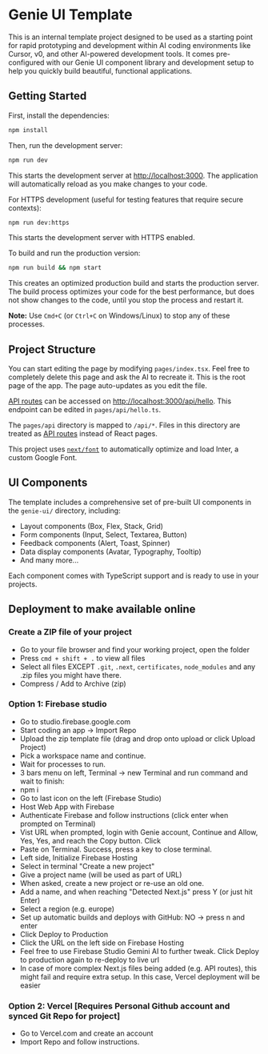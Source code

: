 # Genie UI Template

This is an internal template project designed to be used as a starting point for rapid prototyping and development within AI coding environments like Cursor, v0, and other AI-powered development tools. It comes pre-configured with our Genie UI component library and development setup to help you quickly build beautiful, functional applications.

## Getting Started

First, install the dependencies:

```bash
npm install
```

Then, run the development server:

```bash
npm run dev
```

This starts the development server at [http://localhost:3000](http://localhost:3000). The application will automatically reload as you make changes to your code.

For HTTPS development (useful for testing features that require secure contexts):

```bash
npm run dev:https
```

This starts the development server with HTTPS enabled.

To build and run the production version:

```bash
npm run build && npm start
```

This creates an optimized production build and starts the production server. The build process optimizes your code for the best performance, but does not show changes to the code, until you stop the process and restart it.

**Note:** Use `Cmd+C` (or `Ctrl+C` on Windows/Linux) to stop any of these processes.

## Project Structure

You can start editing the page by modifying `pages/index.tsx`. Feel free to completely delete this page and ask the AI to recreate it. This is the root page of the app.
The page auto-updates as you edit the file.

[API routes](https://nextjs.org/docs/api-routes/introduction) can be accessed on [http://localhost:3000/api/hello](http://localhost:3000/api/hello). This endpoint can be edited in `pages/api/hello.ts`.

The `pages/api` directory is mapped to `/api/*`. Files in this directory are treated as [API routes](https://nextjs.org/docs/api-routes/introduction) instead of React pages.

This project uses [`next/font`](https://nextjs.org/docs/basic-features/font-optimization) to automatically optimize and load Inter, a custom Google Font.

## UI Components

The template includes a comprehensive set of pre-built UI components in the `genie-ui/` directory, including:

- Layout components (Box, Flex, Stack, Grid)
- Form components (Input, Select, Textarea, Button)
- Feedback components (Alert, Toast, Spinner)
- Data display components (Avatar, Typography, Tooltip)
- And many more...

Each component comes with TypeScript support and is ready to use in your projects.

## Deployment to make available online

### Create a ZIP file of your project
- Go to your file browser and find your working project, open the folder
- Press `cmd + shift + .`  to view all files
- Select all files EXCEPT `.git`, `.next`, `certificates`, `node_modules` and any .zip files you might have there.
- Compress / Add to Archive (zip)

### Option 1: Firebase studio
- Go to studio.firebase.google.com
- Start coding an app -> Import Repo
- Upload the zip template file (drag and drop onto upload or click Upload Project)
- Pick a workspace name and continue. 
- Wait for processes to run.
- 3 bars menu on left, Terminal -> new Terminal and run command and wait to finish:
- npm i
- Go to last icon on the left (Firebase Studio)
- Host Web App with Firebase
- Authenticate Firebase and follow instructions (click enter when prompted on Terminal)
- Vist URL when prompted, login with Genie account, Continue and Allow, Yes, Yes, and reach the Copy button. Click
- Paste on Terminal. Success, press a key to close terminal.
- Left side, Initialize Firebase Hosting
- Select in terminal "Create a new project"
- Give a project name (will be used as part of URL)
- When asked, create a new project or re-use an old one.
- Add a name, and when reaching "Detected Next.js" press Y (or just hit Enter)
- Select a region (e.g. europe)
- Set up automatic builds and deploys with GitHub: NO -> press n and enter
- Click Deploy to Production
- Click the URL on the left side on Firebase Hosting
- Feel free to use Firebase Studio Gemini AI to further tweak. Click Deploy to production again to re-deploy to live url
- In case of more complex Next.js files being added (e.g. API routes), this might fail and require extra setup. In this case, Vercel deployment will be easier

### Option 2: Vercel [Requires Personal Github account and synced Git Repo for project]
- Go to Vercel.com and create an account
- Import Repo and follow instructions.
